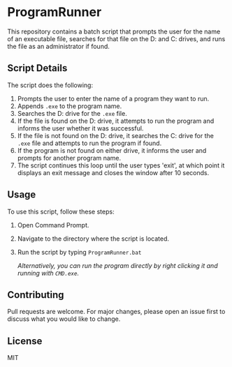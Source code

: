 # ProgramRunner

This repository contains a batch script that prompts the user for the name of an executable file, searches for that file on the D: and C: drives, and runs the file as an administrator if found.

## Script Details

The script does the following:

1. Prompts the user to enter the name of a program they want to run.
2. Appends `.exe` to the program name.
3. Searches the D: drive for the `.exe` file.
4. If the file is found on the D: drive, it attempts to run the program and informs the user whether it was successful.
5. If the file is not found on the D: drive, it searches the C: drive for the `.exe` file and attempts to run the program if found.
6. If the program is not found on either drive, it informs the user and prompts for another program name.
7. The script continues this loop until the user types 'exit', at which point it displays an exit message and closes the window after 10 seconds.

## Usage

To use this script, follow these steps:

1. Open Command Prompt.
2. Navigate to the directory where the script is located.
3. Run the script by typing `ProgramRunner.bat`

    *Alternatively, you can run the program directly by right clicking it and running with `CMD.exe`.*
## Contributing

Pull requests are welcome. For major changes, please open an issue first to discuss what you would like to change.

## License

MIT
